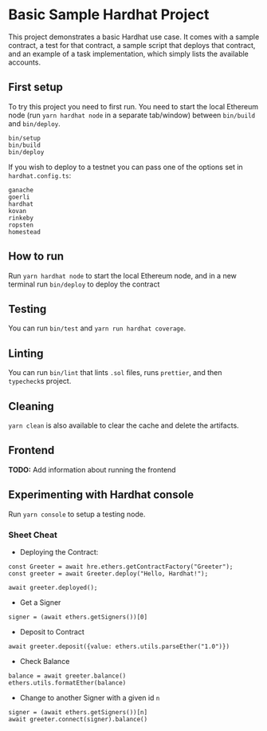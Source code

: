 # Basic Sample Hardhat Project

This project demonstrates a basic Hardhat use case. It comes with a sample contract, a test for that contract, a sample script that deploys that contract, and an example of a task implementation, which simply lists the available accounts.


## First setup

To try this project you need to first run. You need to start the local Ethereum node (run `yarn hardhat node` in a separate tab/window) between `bin/build` and `bin/deploy`.

```
bin/setup
bin/build
bin/deploy
```

If you wish to deploy to a testnet you can pass one of the options set in `hardhat.config.ts`:

```
ganache
goerli
hardhat
kovan
rinkeby
ropsten
homestead
```

## How to run

Run `yarn hardhat node` to start the local Ethereum node, and in a new terminal run `bin/deploy` to deploy the contract

## Testing

You can run `bin/test` and `yarn run hardhat coverage`.

## Linting

You can run `bin/lint` that lints `.sol` files, runs `prettier`, and then `typecheck`s project.

## Cleaning

`yarn clean` is also available to clear the cache and delete the artifacts.

## Frontend

**TODO:** Add information about running the frontend

## Experimenting with Hardhat console

Run `yarn console` to setup a testing node.

### Sheet Cheat

- Deploying the Contract:
```
const Greeter = await hre.ethers.getContractFactory("Greeter");
const greeter = await Greeter.deploy("Hello, Hardhat!");

await greeter.deployed();
```

- Get a Signer
```
signer = (await ethers.getSigners())[0]
```

- Deposit to Contract
```
await greeter.deposit({value: ethers.utils.parseEther("1.0")})
```

- Check Balance
```
balance = await greeter.balance()
ethers.utils.formatEther(balance)
```

- Change to another Signer with a given id `n`
```
signer = (await ethers.getSigners())[n]
await greeter.connect(signer).balance()
```
